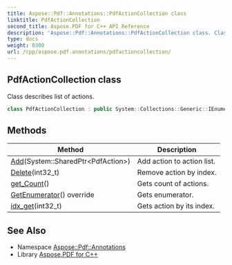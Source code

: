 ```yaml
---
title: Aspose::Pdf::Annotations::PdfActionCollection class
linktitle: PdfActionCollection
second_title: Aspose.PDF for C++ API Reference
description: 'Aspose::Pdf::Annotations::PdfActionCollection class. Class describes list of actions in C++.'
type: docs
weight: 8300
url: /cpp/aspose.pdf.annotations/pdfactioncollection/
---
```

## PdfActionCollection class


Class describes list of actions.

```cpp
class PdfActionCollection : public System::Collections::Generic::IEnumerable<System::SharedPtr<Aspose::Pdf::Annotations::PdfAction>>
```

## Methods

| Method | Description |
| --- | --- |
| [Add](./add/)(System::SharedPtr\<PdfAction\>) | Add action to action list. |
| [Delete](./delete/)(int32_t) | Remove action by index. |
| [get_Count](./get_count/)() | Gets count of actions. |
| [GetEnumerator](./getenumerator/)() override | Gets enumerator. |
| [idx_get](./idx_get/)(int32_t) | Gets action by its index. |
## See Also

* Namespace [Aspose::Pdf::Annotations](../)
* Library [Aspose.PDF for C++](../../)
